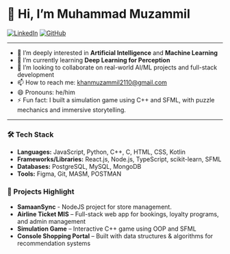 # 👋 Hi, I’m Muhammad Muzammil

[![LinkedIn](https://img.shields.io/badge/LinkedIn-blue?style=flat&logo=linkedin)](https://www.linkedin.com/in/MuhammadMuzammil21/)
[![GitHub](https://img.shields.io/badge/GitHub-100000?style=flat&logo=github&logoColor=white)](https://github.com/MuhammadMuzammil21)

---

- 👀 I’m deeply interested in **Artificial Intelligence** and **Machine Learning**
- 🌱 I’m currently learning **Deep Learning for Perception**
- 💞️ I’m looking to collaborate on real-world AI/ML projects and full-stack development
- 📫 How to reach me: [khanmuzammil2110@gmail.com](mailto:khanmuzammil2110@gmail.com)
- 😄 Pronouns: he/him
- ⚡ Fun fact: I built a simulation game using C++ and SFML, with puzzle mechanics and immersive storytelling.

---

### 🛠️ Tech Stack
- **Languages:** JavaScript, Python, C++, C, HTML, CSS, Kotlin
- **Frameworks/Libraries:** React.js, Node.js, TypeScript, scikit-learn, SFML
- **Databases:** PostgreSQL, MySQL, MongoDB
- **Tools:** Figma, Git, MASM, POSTMAN

### 🚀 Projects Highlight
- **SamaanSync** - NodeJS project for store management.
- **Airline Ticket MIS** – Full-stack web app for bookings, loyalty programs, and admin management  
- **Simulation Game** – Interactive C++ game using OOP and SFML  
- **Console Shopping Portal** – Built with data structures & algorithms for recommendation systems  
<!---
MuhammadMuzammil21/MuhammadMuzammil21 is a ✨ special ✨ repository because its `README.md` (this file) appears on your GitHub profile.
You can click the Preview link to take a look at your changes.
--->
